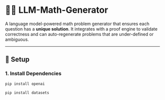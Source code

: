 # 🤖📐 LLM-Math-Generator

A language model-powered math problem generator that ensures each question has a **unique solution**. It integrates with a proof engine to validate correctness and can auto-regenerate problems that are under-defined or ambiguous.

---

## 🚀 Setup

### 1. Install Dependencies

```bash
pip install openai 
```
```bash
pip install datasets
```
